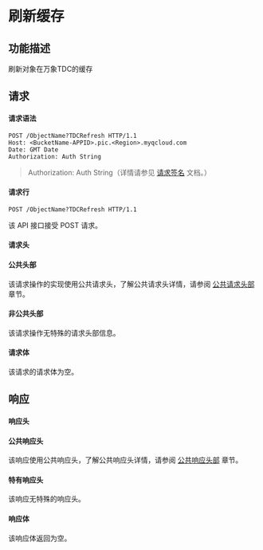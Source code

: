 # 刷新缓存
## 功能描述
刷新对象在万象TDC的缓存

## 请求
#### 请求语法
```
POST /ObjectName?TDCRefresh HTTP/1.1
Host: <BucketName-APPID>.pic.<Region>.myqcloud.com 
Date: GMT Date
Authorization: Auth String
```
> Authorization: Auth String（详情请参见 [请求签名](https://cloud.tencent.com/document/product/436/7778) 文档。）

#### 请求行
```	
POST /ObjectName?TDCRefresh HTTP/1.1
```
该 API 接口接受 POST 请求。

#### 请求头
#### 公共头部
该请求操作的实现使用公共请求头，了解公共请求头详情，请参阅 [公共请求头部](https://cloud.tencent.com/document/product/436/7728) 章节。
#### 非公共头部
该请求操作无特殊的请求头部信息。
#### 请求体
该请求的请求体为空。

## 响应
#### 响应头
#### 公共响应头
该响应使用公共响应头，了解公共响应头详情，请参阅 [公共响应头部](https://cloud.tencent.com/document/product/436/7729) 章节。
#### 特有响应头
该响应无特殊的响应头。
#### 响应体
该响应体返回为空。
